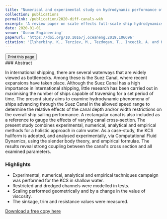 ```yaml
---
title: "Numerical and experimental study on hydrodynamic performance of ships advancing through different canals"
collection: publications
permalink: /publication/2020-diff-canals-wkh
excerpt: 'A review paper on scale effects full-scale ship hydrodynamics.'
date: 2020-01-01
venue: 'Ocean Engineering'
paperurl: 'https://doi.org/10.1016/j.oceaneng.2019.106696'
citation: 'Elsherbiny, K., Terziev, M., Tezdogan, T., Incecik, A. and Kotb, M., 2020. Numerical and experimental study on hydrodynamic performance of ships advancing through different canals. Ocean Engineering, 195, p.106696.'
---
```

<div class="text-right">
<input type="button" value="Print this page" onClick="window.print()">
</div>
### Abstract

In international shipping, there are several waterways that are widely viewed as bottlenecks. Among these is the Suez Canal, where recent expansions have taken place. Although the Suez Canal has a high importance in international shipping, little research has been carried out in maximising the number of ships capable of traversing for a set period of time. The present study aims to examine hydrodynamic phenomena of ships advancing through the Suez Canal in the allowed speed range to determine the relative effects of the canal depth and/or width restrictions on the overall ship sailing performance. A rectangular canal is also included as a reference to gauge the effects of varying canal cross-section. The present study combines experimental, numerical, analytical and empirical methods for a holistic approach in calm water. As a case-study, the KCS hullform is adopted, and analysed experimentally, via Computational Fluid Dynamics, using the slender body theory, and empirical formulae. The results reveal strong coupling between the canal's cross section and all examined parameters.

### Highlights

- Experimental, numerical, analytical and empirical techniques campaign was performed for the KCS in shallow water.
- Restricted and dredged channels were modelled in tests.
- Scaling performed geometrically and by a change in the value of viscosity.
- The sinkage, trim and resistance values were measured.

[Download a free copy here](http://momchil-terziev.github.io/files/Elsherbiny_etal_OE2019_Numerical_and_experimental_study_on_hydrodynamic_performance.pdf)
